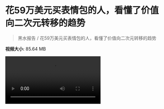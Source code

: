 # 花59万美元买表情包的人，看懂了价值向二次元转移的趋势

> 黑水报告 / 花59万美元买表情包的人，看懂了价值向二次元转移的趋势

**视频大小**: 85.64 MB

<div class="video"><video src="https://file.hsyhx.top/video/黑水报告/花59万美元买表情包的人，看懂了价值向二次元转移的趋势.mp4" controls preload>🤔 您的浏览器不支持 video 标签</video></div>
